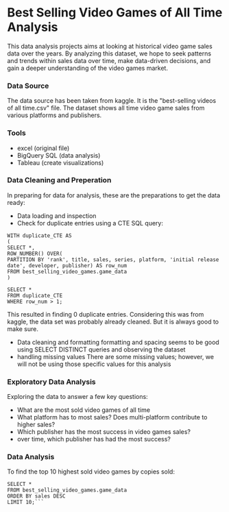 # Best Selling Video Games of All Time Analysis

This data analysis projects aims at looking at historical video game sales data over 
the years. By analyzing this dataset, we hope to seek patterns and trends within 
sales data over time, make data-driven decisions, and gain a deeper understanding of
the video games market.

### Data Source
The data source has been taken from kaggle. It is the "best-selling videos of all time.csv" file.
The dataset shows all time video game sales from various platforms and publishers.

### Tools
- excel (original file)
- BigQuery SQL (data analysis)
- Tableau (create visualizations)

### Data Cleaning and Preperation
In preparing for data for analysis, these are the preparations to get the data ready:
- Data loading and inspection
- Check for duplicate entries using a CTE SQL query:

```
WITH duplicate_CTE AS
(
SELECT *,
ROW_NUMBER() OVER(
PARTITION BY 'rank', title, sales, series, platform, 'initial release date', developer, publisher) AS row_num
FROM best_selling_video_games.game_data
)

SELECT *
FROM duplicate_CTE
WHERE row_num > 1;
```

This resulted in finding 0 duplicate entries. Considering this was from kaggle, the data set was probably already cleaned.
But it is always good to make sure.

- Data cleaning and formatting
  formatting and spacing seems to be good using SELECT DISTINCT queries and observing the dataset
- handling missing values
  There are some missing values; however, we will not be using those specific values for this analysis

### Exploratory Data Analysis
Exploring the data to answer a few key questions:
- What are the most sold video games of all time
- What platform has to most sales? Does multi-platform contribute to higher sales?
- Which publisher has the most success in video games sales?
- over time, which publisher has had the most success?

### Data Analysis

To find the top 10 highest sold video games by copies sold:

```
SELECT *
FROM best_selling_video_games.game_data
ORDER BY sales DESC
LIMIT 10;```


  
